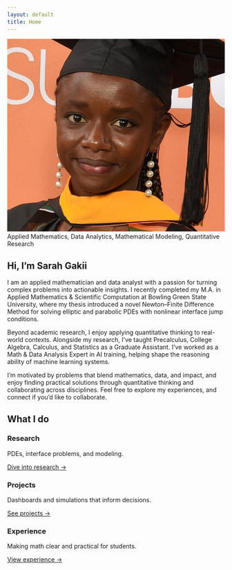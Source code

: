 ```yaml
---
layout: default
title: Home
---
```


<!-- HERO -->
<div class="hero" id="about">
  <div class="portrait">
    <img src="/assets/headshot.jpg" alt="Sarah Gakii" />
  </div>

<div class="card intro">
  <span class="eyebrow">Applied Mathematics, Data Analytics, Mathematical Modeling, Quantitative Research</span>
  <h2 class="title">Hi, I’m <span class="accent">Sarah Gakii</span></h2>

  <p class="lead">
    I am an applied mathematician and data analyst with a passion for turning complex problems into actionable insights.
    I recently completed my M.A. in Applied Mathematics &amp; Scientific Computation at Bowling Green State University, where my thesis introduced a novel Newton–Finite Difference Method for solving elliptic and parabolic PDEs with nonlinear interface jump conditions.
  </p>

  <p>
    Beyond academic research, I enjoy applying quantitative thinking to real-world contexts.
    Alongside my research, I’ve taught Precalculus, College Algebra, Calculus, and Statistics as a Graduate Assistant.
    I’ve worked as a Math &amp; Data Analysis Expert in AI training, helping shape the reasoning ability of machine learning systems.
  </p>

  <p>
    I’m motivated by problems that blend mathematics, data, and impact, and enjoy finding practical solutions through quantitative thinking and collaborating across disciplines. Feel free to explore my experiences, and connect if you’d like to collaborate.
  </p>
</div>


<!-- QUICK LINKS -->
<section>
  <h2>What I do</h2>
  <div class="grid cards">
    <article class="card"><div class="body">
      <h3>Research</h3>
      <p>PDEs, interface problems, and modeling.</p>
      <a class="more" href="/research.html">Dive into research →</a>
    </div></article>
    <article class="card"><div class="body">
      <h3>Projects</h3>
      <p>Dashboards and simulations that inform decisions.</p>
      <a class="more" href="/projects.html">See projects →</a>
    </div></article>
    <article class="card"><div class="body">
      <h3>Experience</h3>
      <p>Making math clear and practical for students.</p>
      <a class="more" href="/experience.html">View experience →</a>
    </div></article>
  </div>
</section>
